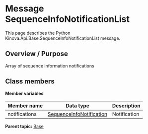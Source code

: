 # Message SequenceInfoNotificationList

This page describes the Python Kinova.Api.Base.SequenceInfoNotificationList message.

## Overview / Purpose

Array of sequence information notifications

## Class members

 **Member variables** 

|Member name|Data type|Description|
|-----------|---------|-----------|
|notifications| [SequenceInfoNotification](msg_Base_SequenceInfoNotification.md#)|Notification|

**Parent topic:** [Base](../references/summary_Base.md)


